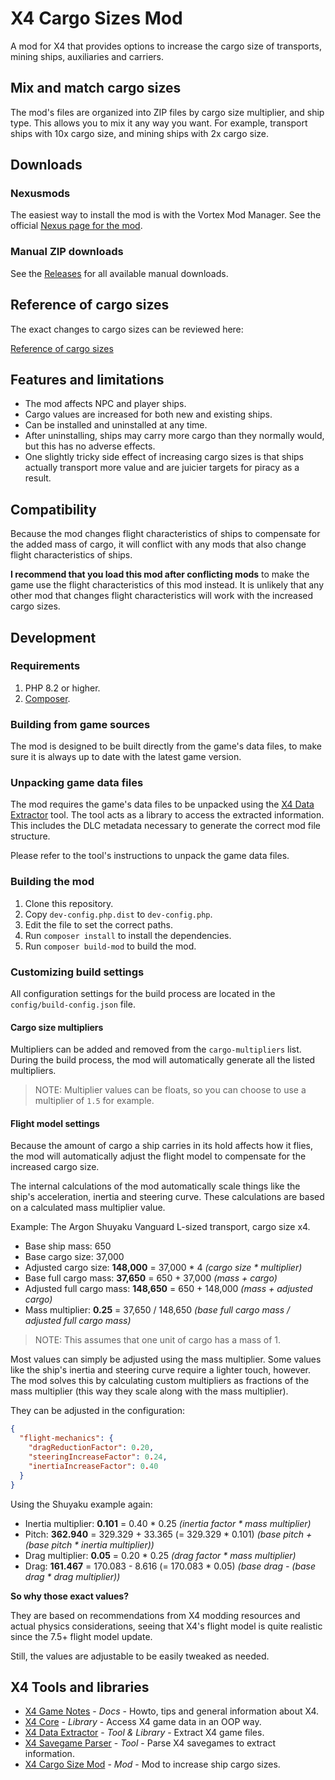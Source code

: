# X4 Cargo Sizes Mod

A mod for X4 that provides options to increase the cargo size of
transports, mining ships, auxiliaries and carriers.

## Mix and match cargo sizes

The mod's files are organized into ZIP files by cargo size multiplier,
and ship type. This allows you to mix it any way you want.
For example, transport ships with 10x cargo size, and mining ships with 
2x cargo size.

## Downloads

### Nexusmods

The easiest way to install the mod is with the Vortex Mod Manager.
See the official [Nexus page for the mod](https://www.nexusmods.com/x4foundations/mods/1713).

### Manual ZIP downloads

See the [Releases](https://github.com/Mistralys/x4-mod-cargo-sizes/releases)
for all available manual downloads.

## Reference of cargo sizes

The exact changes to cargo sizes can be reviewed here:

[Reference of cargo sizes](./docs/cargo-size-reference.md)

## Features and limitations

- The mod affects NPC and player ships.
- Cargo values are increased for both new and existing ships.
- Can be installed and uninstalled at any time.
- After uninstalling, ships may carry more cargo than they
  normally would, but this has no adverse effects.
- One slightly tricky side effect of increasing cargo sizes is 
  that ships actually transport more value and are juicier 
  targets for piracy as a result.

## Compatibility

Because the mod changes flight characteristics of ships to compensate
for the added mass of cargo, it will conflict with any mods that also
change flight characteristics of ships.

**I recommend that you load this mod after conflicting mods** to make the
game use the flight characteristics of this mod instead. It is unlikely 
that any other mod that changes flight characteristics will work with the 
increased cargo sizes.

## Development

### Requirements

1. PHP 8.2 or higher.
2. [Composer](https://getcomposer.org/).

### Building from game sources

The mod is designed to be built directly from the game's data files,
to make sure it is always up to date with the latest game version.

### Unpacking game data files

The mod requires the game's data files to be unpacked using the
[X4 Data Extractor][] tool. The tool acts as a library to access the 
extracted information. This includes the DLC metadata necessary to
generate the correct mod file structure.

Please refer to the tool's instructions to unpack the game data files.

### Building the mod

1. Clone this repository.
2. Copy `dev-config.php.dist` to `dev-config.php`.
3. Edit the file to set the correct paths.
4. Run `composer install` to install the dependencies.
5. Run `composer build-mod` to build the mod.

### Customizing build settings

All configuration settings for the build process are located
in the `config/build-config.json` file.

#### Cargo size multipliers

Multipliers can be added and removed from the `cargo-multipliers`
list. During the build process, the mod will automatically generate
all the listed multipliers.

> NOTE: Multiplier values can be floats, so you can choose to
> use a multiplier of `1.5` for example.

#### Flight model settings

Because the amount of cargo a ship carries in its hold affects how
it flies, the mod will automatically adjust the flight model to 
compensate for the increased cargo size.

The internal calculations of the mod automatically scale things like 
the ship's acceleration, inertia and steering curve. These calculations 
are based on a calculated mass multiplier value. 

Example: The Argon Shuyaku Vanguard L-sized transport, cargo size x4.

- Base ship mass: 650
- Base cargo size: 37,000
- Adjusted cargo size: **148,000** = 37,000 * 4 _(cargo size * multiplier)_
- Base full cargo mass: **37,650** = 650 + 37,000 _(mass + cargo)_
- Adjusted full cargo mass: **148,650** = 650 + 148,000 _(mass + adjusted cargo)_
- Mass multiplier: **0.25** = 37,650 / 148,650 _(base full cargo mass / adjusted full cargo mass)_

> NOTE: This assumes that one unit of cargo has a mass of 1. 

Most values can simply be adjusted using the mass multiplier. Some values
like the ship's inertia and steering curve require a lighter touch, however.
The mod solves this by calculating custom multipliers as fractions
of the mass multiplier (this way they scale along with the mass multiplier).

They can be adjusted in the configuration:

```json
{
  "flight-mechanics": {
    "dragReductionFactor": 0.20,
    "steeringIncreaseFactor": 0.24,
    "inertiaIncreaseFactor": 0.40
  }
}
```

Using the Shuyaku example again:

- Inertia multiplier: **0.101** = 0.40 * 0.25 _(inertia factor * mass multiplier)_
- Pitch: **362.940** = 329.329 + 33.365 (= 329.329 * 0.101) _(base pitch + (base pitch * inertia multiplier))_
- Drag multiplier: **0.05** = 0.20 * 0.25 _(drag factor * mass multiplier)_
- Drag: **161.467** = 170.083 - 8.616 (= 170.083 * 0.05) _(base drag - (base drag * drag multiplier))_

**So why those exact values?**

They are based on recommendations from X4 modding resources and actual physics
considerations, seeing that X4's flight model is quite realistic since the 7.5+
flight model update.

Still, the values are adjustable to be easily tweaked as needed.

## X4 Tools and libraries

- [X4 Game Notes][] - _Docs_ - Howto, tips and general information about X4.
- [X4 Core][] - _Library_ - Access X4 game data in an OOP way.
- [X4 Data Extractor][] - _Tool & Library_ - Extract X4 game files.
- [X4 Savegame Parser][] - _Tool_ - Parse X4 savegames to extract information.
- [X4 Cargo Size Mod][] - _Mod_ - Mod to increase ship cargo sizes.

[X4 Data Extractor]: https://github.com/Mistralys/x4-data-extractor
[X4 Game Notes]: https://github.com/Mistralys/x4-game-notes
[X4 Core]: https://github.com/Mistralys/x4-core
[X4 Savegame Parser]: https://github.com/Mistralys/x4-savegame-parser
[X4 Cargo Size Mod]: https://github.com/Mistralys/x4-mod-cargo-sizes
